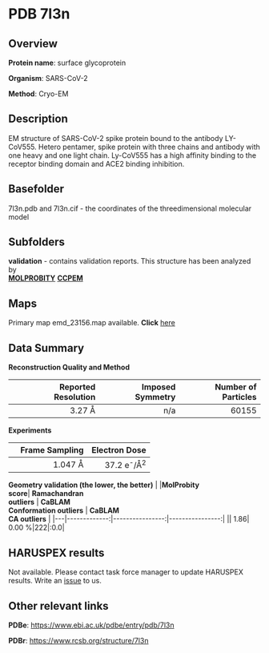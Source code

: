 # PDB 7l3n

## Overview

**Protein name**: surface glycoprotein

**Organism**: SARS-CoV-2

**Method**: Cryo-EM

## Description

EM structure of SARS-CoV-2 spike protein bound to the antibody LY-CoV555. Hetero pentamer, spike protein with three chains and antibody with one heavy and one light chain. Ly-CoV555 has a high affinity binding to the receptor binding domain and ACE2 binding inhibition.

## Basefolder

7l3n.pdb and 7l3n.cif - the coordinates of the threedimensional molecular model

## Subfolders





**validation** - contains validation reports. This structure has been analyzed by <br>  [**MOLPROBITY**](https://github.com/thorn-lab/coronavirus_structural_task_force/tree/master/pdb/surface_glycoprotein/SARS-CoV-2/7l3n/validation/molprobity)   [**CCPEM**](https://github.com/thorn-lab/coronavirus_structural_task_force/tree/master/pdb/surface_glycoprotein/SARS-CoV-2/7l3n/validation/ccpem-validation) 



## Maps

Primary map emd_23156.map available. **Click** [here](http://ftp.wwpdb.org/pub/emdb/structures/EMD-23156/map/) 

## Data Summary
**Reconstruction Quality and Method**

|   | Reported Resolution | Imposed Symmetry | Number of Particles |
|---|-------------:|----------------:|--------------:|
|   |3.27 Å|n/a|60155|

**Experiments**

|   | Frame Sampling | Electron Dose |
|---|-------------:|----------------:|
|   |1.047 Å|37.2 e<sup>-</sup>/Å<sup>2</sup>|

**Geometry validation (the lower, the better)**
|   |**MolProbity<br>score**| **Ramachandran<br>outliers** | **CaBLAM<br>Conformation outliers** | **CaBLAM<br>CA outliers** |
|---|-------------:|----------------:|----------------:|
||  1.86|  0.00 %|222|:0.0|

## HARUSPEX results

Not available. Please contact task force manager to update HARUSPEX results. Write an [issue](https://github.com/thorn-lab/coronavirus_structural_task_force/issues) to us.

## Other relevant links 
**PDBe**:  https://www.ebi.ac.uk/pdbe/entry/pdb/7l3n
 
**PDBr**: https://www.rcsb.org/structure/7l3n 
